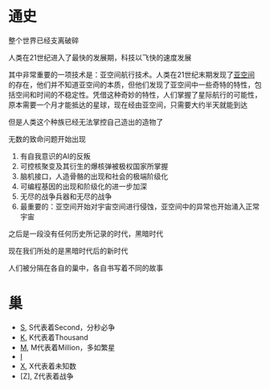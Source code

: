 # 通史
整个世界已经支离破碎

人类在21世纪进入了最快的发展期，科技以飞快的速度发展

其中非常重要的一项技术是：亚空间航行技术。人类在21世纪末期发现了[亚空间](Z/亚空间/.md)的存在，他们并不知道亚空间的本质，但他们发现了亚空间中一些奇特的特性，包括空间和时间的不稳定性。凭借这种奇妙的特性，人们掌握了星际航行的可能性，原本需要一个月才能抵达的星球，现在经由亚空间，只需要大约半天就能到达

但是人类这个种族已经无法掌控自己造出的造物了

无数的致命问题开始出现

1. 有自我意识的AI的反叛
2. 可控核聚变及其衍生的爆核弹被极权国家所掌握
3. 脑机接口，人造骨骼的出现和社会的极端阶级化
4. 可编程基因的出现和阶级化的进一步加深
5. 无尽的战争兵器和无尽的战争
6. 最重要的：亚空间开始对宇宙空间进行侵蚀，亚空间中的异常也开始涌入正常宇宙

之后是一段没有任何历史所记录的时代，黑暗时代

现在我们所处的是黑暗时代后的新时代

人们被分隔在各自的巢中，各自书写着不同的故事

# 巢
- [S](S/S.md), S代表着Second，分秒必争
- [K](K/K.md), K代表着Thousand
- [M](M/M.md), M代表着Million，多如繁星
- [I](I/I.md)
- [X](X/X.md), X代表着未知数
- [Z], Z代表着战争
